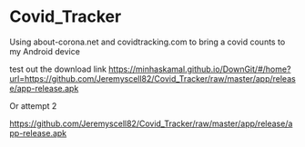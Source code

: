 # Covid_Tracker
Using about-corona.net and covidtracking.com to bring a covid counts to my Android device

test out the download link
https://minhaskamal.github.io/DownGit/#/home?url=https://github.com/Jeremyscell82/Covid_Tracker/raw/master/app/release/app-release.apk

Or attempt 2

https://github.com/Jeremyscell82/Covid_Tracker/raw/master/app/release/app-release.apk



